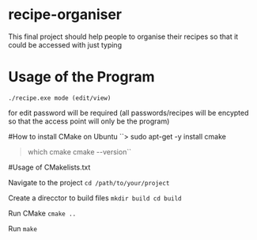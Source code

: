 # recipe-organiser
This final project should help people to organise their recipes so that it could be accessed with just typing

# Usage of the Program
```
./recipe.exe mode (edit/view)
```

for edit password will be required (all passwords/recipes will be encypted so that the access point will only be the program)

#How to install CMake on Ubuntu
``> sudo apt-get -y install cmake
> which cmake
> cmake --version``

#Usage of CMakelists.txt

Navigate to the project 
`cd /path/to/your/project`

Create a direcctor to build files
`mkdir build
cd build`

Run CMake
`cmake .. `

Run 
`make`

